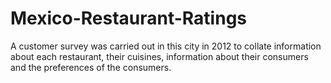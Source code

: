 # Mexico-Restaurant-Ratings
 A customer survey was carried out in this city in 2012 to collate information about each restaurant, their cuisines, information about their consumers and the preferences of the consumers. 
